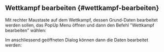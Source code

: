 ## Wettkampf bearbeiten {#wettkampf-bearbeiten}

Mit rechter Maustaste auf dem Wettkampf, dessen Grund-Daten bearbeitet werden sollen, das PopUp Menu öffnen und dann den Befehl &quot;Wettkampf bearbeiten&quot; wählen:

Im anschliessend geöffneten Dialog können dann die Daten bearbeitet werden:
